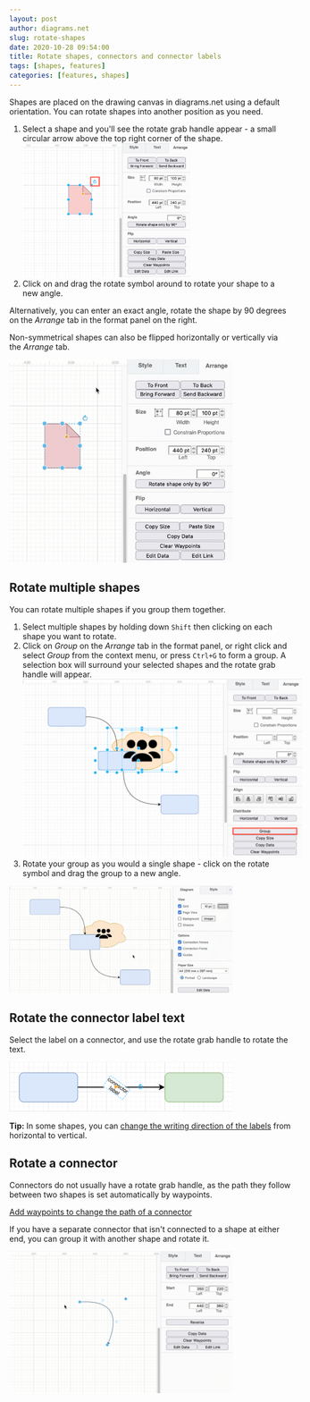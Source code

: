 ```yaml
---
layout: post
author: diagrams.net
slug: rotate-shapes
date: 2020-10-28 09:54:00
title: Rotate shapes, connectors and connector labels
tags: [shapes, features]
categories: [features, shapes]
---
```


Shapes are placed on the drawing canvas in diagrams.net using a default orientation. You can rotate shapes into another position as you need.

1. Select a shape and you'll see the rotate grab handle appear - a small circular arrow above the top right corner of the shape.
<br /><img src="/assets/img/blog/rotate.png" style="width=100%;max-width:300px;height:auto;" alt="Rotate a shape using the rotate grab handle">
2. Click on and drag the rotate symbol around to rotate your shape to a new angle.

Alternatively, you can enter an exact angle, rotate the shape by 90 degrees on the _Arrange_ tab in the format panel on the right.

Non-symmetrical shapes can also be flipped horizontally or vertically via the _Arrange_ tab.

<img src="/assets/img/blog/rotate.gif" style="width=100%;max-width:400px;height:auto;" alt="Rotate a shape using the rotate grab handle, or via the options in the Arrange tab on the format panel">

## Rotate multiple shapes

You can rotate multiple shapes if you group them together.

1. Select multiple shapes by holding down ``Shift`` then clicking on each shape you want to rotate.
2. Click on _Group_ on the _Arrange_ tab in the format panel, or right click and select _Group_ from the context menu, or press ``Ctrl+G`` to form a group. A selection box will surround your selected shapes and the rotate grab handle will appear.
<br /><img src="/assets/img/blog/arrange-tab-group-shapes.png" style="width=100%;max-width:500px;height:auto;" alt="Rotate a shape using the rotate grab handle">
3. Rotate your group as you would a single shape - click on the rotate symbol and drag the group to a new angle.

<img src="/assets/img/blog/rotate-group.gif" style="width=100%;max-width:400px;height:auto;" alt="Rotate multiple shapes as a group">

## Rotate the connector label text

Select the label on a connector, and use the rotate grab handle to rotate the text.

<img src="/assets/img/blog/rotate-connector-label.png" style="width=100%;max-width:400px;height:auto;" alt="Rotate a connector's label text">

**Tip:** In some shapes, you can [change the writing direction of the labels](/doc/faq/writing-direction-change.html) from horizontal to vertical.

## Rotate a connector

Connectors do not usually have a rotate grab handle, as the path they follow between two shapes is set automatically by waypoints.

[Add waypoints to change the path of a connector](/blog/waypoints-connectors.html)

If you have a separate connector that isn't connected to a shape at either end, you can group it with another shape and rotate it.

<img src="/assets/img/blog/rotate-connector.gif" style="width=100%;max-width:400px;height:auto;" alt="Rotate a connector in a group with another shape">
